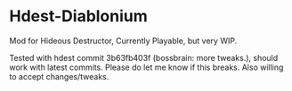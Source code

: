 # Hdest-Diablonium
Mod for Hideous Destructor, Currently Playable, but very WIP. 

Tested with hdest commit 3b63fb403f (bossbrain: more tweaks.), should work with latest commits. Please do let me know if this breaks. Also willing to accept changes/tweaks.
